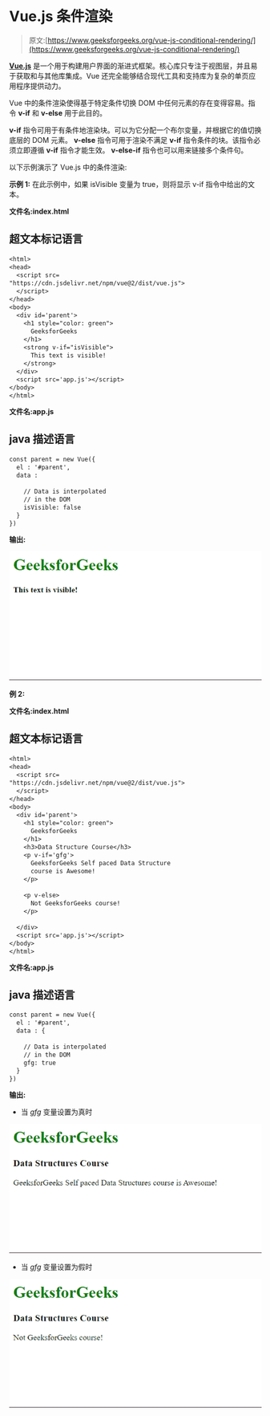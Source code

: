 # Vue.js 条件渲染

> 原文:[https://www.geeksforgeeks.org/vue-js-conditional-rendering/](https://www.geeksforgeeks.org/vue-js-conditional-rendering/)

**[Vue.js](https://www.geeksforgeeks.org/vue-js-introduction-installation/)** 是一个用于构建用户界面的渐进式框架。核心库只专注于视图层，并且易于获取和与其他库集成。Vue 还完全能够结合现代工具和支持库为复杂的单页应用程序提供动力。

Vue 中的条件渲染使得基于特定条件切换 DOM 中任何元素的存在变得容易。指令 **v-if** 和 **v-else** 用于此目的。

**v-if** 指令可用于有条件地渲染块。可以为它分配一个布尔变量，并根据它的值切换底层的 DOM 元素。 **v-else** 指令可用于渲染不满足 **v-if** 指令条件的块。该指令必须立即遵循 **v-if** 指令才能生效。 **v-else-if** 指令也可以用来链接多个条件句。

以下示例演示了 Vue.js 中的条件渲染:

**示例 1:** 在此示例中，如果 isVisible 变量为 true，则将显示 v-if 指令中给出的文本。

**文件名:index.html**

## 超文本标记语言

```
<html>
<head>
  <script src=
"https://cdn.jsdelivr.net/npm/vue@2/dist/vue.js">
  </script>
</head>
<body>
  <div id='parent'>
    <h1 style="color: green">
      GeeksforGeeks
    </h1>
    <strong v-if="isVisible">
      This text is visible!
    </strong>
  </div>
  <script src='app.js'></script>
</body>
</html>
```

**文件名:app.js**

## java 描述语言

```
const parent = new Vue({
  el : '#parent',
  data : 

    // Data is interpolated
    // in the DOM
    isVisible: false
  }
})
```

**输出:**

![](img/38a7e2aa8ae7d57277ee0b371b20b309.png)

**例 2:**

**文件名:index.html**

## 超文本标记语言

```
<html>
<head>
  <script src=
"https://cdn.jsdelivr.net/npm/vue@2/dist/vue.js">
  </script>
</head>
<body>
  <div id='parent'>
    <h1 style="color: green">
      GeeksforGeeks
    </h1>
    <h3>Data Structure Course</h3>
    <p v-if='gfg'>
      GeeksforGeeks Self paced Data Structure
      course is Awesome!
    </p>

    <p v-else>
      Not GeeksforGeeks course!
    </p>

  </div>
  <script src='app.js'></script>
</body>
</html>
```

**文件名:app.js**

## java 描述语言

```
const parent = new Vue({
  el : '#parent',
  data : {

    // Data is interpolated
    // in the DOM
    gfg: true
  }
})
```

**输出:**

*   当 *gfg* 变量设置为真时

![](img/ddb39e2ff5778875d5ece20c48938cd6.png)

*   当 *gfg* 变量设置为假时

![](img/2f1fa06bf8d20b1a83454ac1608d6287.png)
